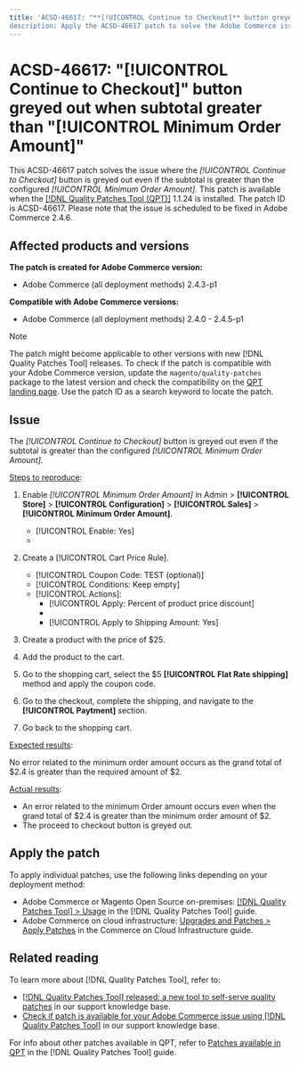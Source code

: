 ```yaml
---
title: 'ACSD-46617: "**[!UICONTROL Continue to Checkout]** button greyed out when subtotal greater than configured minimum order amount"
description: Apply the ACSD-46617 patch to solve the Adobe Commerce issue where the **[!UICONTROL Continue to Checkout]** button is greyed out even if the subtotal is greater than the configured minimum order amount.
---
```

# ACSD-46617: "[!UICONTROL Continue to Checkout]" button greyed out when subtotal greater than "[!UICONTROL Minimum Order Amount]"

This ACSD-46617 patch solves the issue where the *[!UICONTROL Continue to Checkout]* button is greyed out even if the subtotal is greater than the configured *[!UICONTROL Minimum Order Amount]*. This patch is available when the [[!DNL Quality Patches Tool (QPT)]](/help/announcements/adobe-commerce-announcements/magento-quality-patches-released-new-tool-to-self-serve-quality-patches.md) 1.1.24 is installed. The patch ID is ACSD-46617. Please note that the issue is scheduled to be fixed in Adobe Commerce 2.4.6.

## Affected products and versions

**The patch is created for Adobe Commerce version:**

* Adobe Commerce (all deployment methods) 2.4.3-p1

**Compatible with Adobe Commerce versions:**

* Adobe Commerce (all deployment methods) 2.4.0 - 2.4.5-p1

>[!NOTE]
>
>The patch might become applicable to other versions with new [!DNL Quality Patches Tool] releases. To check if the patch is compatible with your Adobe Commerce version, update the `magento/quality-patches` package to the latest version and check the compatibility on the [QPT landing page](https://experienceleague.adobe.com/tools/commerce-quality-patches/index.html). Use the patch ID as a search keyword to locate the patch.

## Issue

The *[!UICONTROL Continue to Checkout]* button is greyed out even if the subtotal is greater than the configured *[!UICONTROL Minimum Order Amount]*.

<u>Steps to reproduce</u>:

1. Enable *[!UICONTROL Minimum Order Amount]* in Admin > **[!UICONTROL Store]** > **[!UICONTROL Configuration]** > **[!UICONTROL Sales]** > **[!UICONTROL Minimum Order Amount]**.

    * [!UICONTROL Enable: Yes]
    * [!UICONTROL Minimum Amount]: 2

1. Create a [!UICONTROL Cart Price Rule].

    * [!UICONTROL Coupon Code: TEST (optional)]
    * [!UICONTROL Conditions: Keep empty]
    * [!UICONTROL Actions]:
        * [!UICONTROL Apply: Percent of product price discount]
        * [!UICONTROL Discount Amount]: 92
        * [!UICONTROL Apply to Shipping Amount: Yes]

1. Create a product with the price of $25.
1. Add the product to the cart.
1. Go to the shopping cart, select the $5 **[!UICONTROL Flat Rate shipping]** method and apply the coupon code.
1. Go to the checkout, complete the shipping, and navigate to the **[!UICONTROL Paytment]** section.
1. Go back to the shopping cart.

<u>Expected results</u>:

No error related to the minimum order amount occurs as the grand total of $2.4 is greater than the required amount of $2.

<u>Actual results</u>:

* An error related to the minimum Order amount occurs even when the grand total of $2.4 is greater than the minimum order amount of $2.
* The proceed to checkout button is greyed out.

## Apply the patch

To apply individual patches, use the following links depending on your deployment method:

* Adobe Commerce or Magento Open Source on-premises: [[!DNL Quality Patches Tool] > Usage](https://experienceleague.adobe.com/docs/commerce-operations/tools/quality-patches-tool/usage.html) in the [!DNL Quality Patches Tool] guide.
* Adobe Commerce on cloud infrastructure: [Upgrades and Patches > Apply Patches](https://experienceleague.adobe.com/docs/commerce-cloud-service/user-guide/develop/upgrade/apply-patches.html) in the Commerce on Cloud Infrastructure guide.

## Related reading

To learn more about [!DNL Quality Patches Tool], refer to:

* [[!DNL Quality Patches Tool] released: a new tool to self-serve quality patches](/help/announcements/adobe-commerce-announcements/magento-quality-patches-released-new-tool-to-self-serve-quality-patches.md) in our support knowledge base.
* [Check if patch is available for your Adobe Commerce issue using [!DNL Quality Patches Tool]](/help/support-tools/patches-available-in-qpt-tool/check-patch-for-magento-issue-with-magento-quality-patches.md) in our support knowledge base.

For info about other patches available in QPT, refer to [Patches available in QPT](https://experienceleague.adobe.com/tools/commerce-quality-patches/index.html) in the [!DNL Quality Patches Tool] guide.

